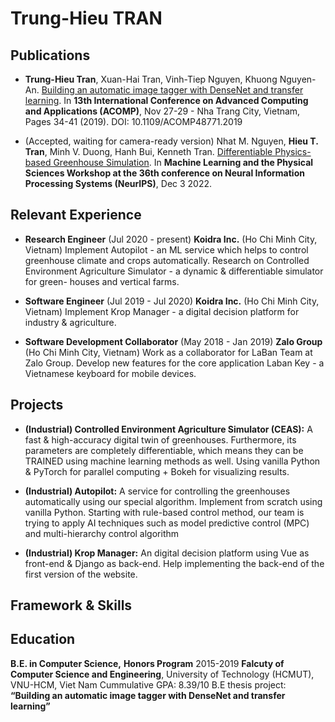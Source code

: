 # Trung-Hieu TRAN

## Publications
- **Trung-Hieu Tran**, Xuan-Hai Tran, Vinh-Tiep Nguyen, Khuong Nguyen-An. [Building an automatic image tagger with DenseNet and transfer learning](https://ieeexplore.ieee.org/xpl/conhome/9036008/proceeding). In __13th International Conference on Advanced Computing and Applications (ACOMP)__, Nov 27-29 - Nha Trang City, Vietnam, Pages 34-41 (2019). DOI: 10.1109/ACOMP48771.2019

- (Accepted, waiting for camera-ready version) Nhat M. Nguyen, **Hieu T. Tran**, Minh V. Duong, Hanh Bui, Kenneth Tran. [Differentiable Physics-based Greenhouse Simulation](https://ml4physicalsciences.github.io/2022/). In __Machine Learning and the Physical Sciences Workshop at the 36th conference on Neural Information Processing Systems (NeurIPS)__, Dec 3 2022.

## Relevant Experience
- **Research Engineer** (Jul 2020 - present)
__Koidra Inc.__ (Ho Chi Minh City, Vietnam)
Implement Autopilot - an ML service which helps to control greenhouse climate and crops automatically.
Research on Controlled Environment Agriculture Simulator - a dynamic & differentiable simulator for green- houses and vertical farms.

- **Software Engineer** (Jul 2019 - Jul 2020)
__Koidra Inc.__ (Ho Chi Minh City, Vietnam)
Implement Krop Manager - a digital decision platform for industry & agriculture.

- **Software Development Collaborator** (May 2018 - Jan 2019)
__Zalo Group__ (Ho Chi Minh City, Vietnam)
Work as a collaborator for LaBan Team at Zalo Group.
Develop new features for the core application Laban Key - a Vietnamese keyboard for mobile devices.

## Projects
- **(Industrial) Controlled Environment Agriculture Simulator (CEAS):** A fast & high-accuracy digital twin of greenhouses. Furthermore, its parameters are completely differentiable, which means they can be TRAINED using machine learning methods as well. Using vanilla Python & PyTorch for parallel computing + Bokeh for visualizing results.

- **(Industrial) Autopilot:** A service for controlling the greenhouses automatically using our special algorithm. Implement from scratch using vanilla Python. Starting with rule-based control method, our team is trying to apply AI techniques such as model predictive control (MPC) and multi-hierarchy control algorithm

- **(Industrial) Krop Manager:** An digital decision platform using Vue as front-end & Django as back-end. Help implementing the back-end of the first version of the website.

<!-- list ra vai trò của em là gì, phụ trách gì trong đó, em sử dụng công nghệ gì (i.e., how relevant?) -->

## Framework & Skills


## Education
**B.E. in Computer Science,** __Honors Program__ 2015-2019
**Falcuty of Computer Science and Engineering**, University of Technology (HCMUT), VNU-HCM, Viet Nam
Cummulative GPA: 8.39/10
B.E thesis project: **“Building an automatic image tagger with DenseNet and transfer learning”**
